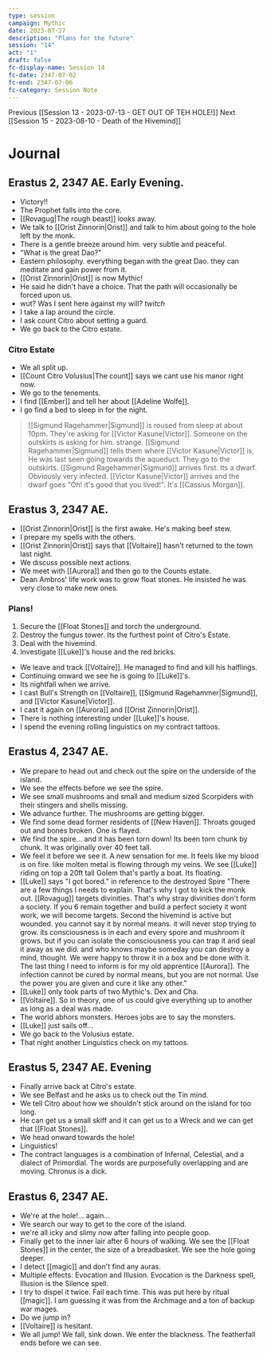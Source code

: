 ```yaml
---
type: session
campaign: Mythic
date: 2023-07-27
description: "Plans for the future"
session: "14"
act: "1"
draft: false
fc-display-name: Session 14
fc-date: 2347-07-02
fc-end: 2347-07-06
fc-category: Session Note
---
```

Previous [[Session 13 - 2023-07-13 - GET OUT OF TEH HOLE!]]
Next [[Session 15 - 2023-08-10 - Death of the Hivemind]]

# Journal
## Erastus 2, 2347 AE. Early Evening.
- Victory!!
- The Prophet falls into the core.
- [[Rovagug|The rough beast]] looks away.
- We talk to [[Orist Zinnorin|Orist]] and talk to him about going to the hole left by the monk.
- There is a gentle breeze around him. very subtle and peaceful.
- "What is the great Dao?"
- Eastern philosophy. everything began with the great Dao. they can meditate and gain power from it.
- [[Orist Zinnorin|Orist]] is now Mythic!
- He said he didn't have a choice. That the path will occasionally be forced upon us.
- wut? Was I sent here against my will? *twitch*
- I take a lap around the circle.
- I ask count Citro about setting a guard.
- We go back to the Citro estate.

### Citro Estate
- We all split up.
- [[Count Citro Volusius|The count]] says we cant use his manor right now.
- We go to the tenements. 
- I find [[Ember]] and tell her about [[Adeline Wolfe]]. 
- I go find a bed to sleep in for the night.

> [[Sigmund Ragehammer|Sigmund]] is roused from sleep at about 10pm. They're asking for [[Victor Kasune|Victor]]. Someone on the outskirts is asking for him. strange. [[Sigmund Ragehammer|Sigmund]] tells them where [[Victor Kasune|Victor]] is, He was last seen going towards the aqueduct. They go to the outskirts. [[Sigmund Ragehammer|Sigmund]] arrives first. Its a dwarf. Obviously very infected. [[Victor Kasune|Victor]] arrives and the dwarf goes "Oh! it's good that you lived!". It's [[Cassius Morgan]].

## Erastus 3, 2347 AE.
- [[Orist Zinnorin|Orist]] is the first awake. He's making beef stew.
- I prepare my spells with the others.
- [[Orist Zinnorin|Orist]] says that [[Voltaire]] hasn't returned to the town last night.
- We discuss possible next actions.
- We meet with [[Aurora]] and then go to the Counts estate.
- Dean Ambros' life work was to grow float stones. He insisted he was very close to make new ones.

### Plans!
1. Secure the [[Float Stones]] and torch the underground.
2. Destroy the fungus tower. Its the furthest point of Citro's Estate.
3. Deal with the hivemind.
4. Investigate [[Luke]]'s house and the red bricks.

- We leave and track [[Voltaire]]. He managed to find and kill his halflings.
- Continuing onward we see he is going to [[Luke]]'s. 
- Its nightfall when we arrive.
- I cast Bull's Strength on [[Voltaire]], [[Sigmund Ragehammer|Sigmund]], and [[Victor Kasune|Victor]].
- I cast it again on [[Aurora]] and [[Orist Zinnorin|Orist]]. 
- There is nothing interesting under [[Luke]]'s house.
- I spend the evening rolling linguistics on my contract tattoos.

## Erastus 4, 2347 AE.
- We prepare to head out and check out the spire on the underside of the island.
- We see the effects before we see the spire.
- We see small mushrooms and small and medium sized Scorpiders with their stingers and shells missing.
- We advance further. The mushrooms are getting bigger.
- We find some dead former residents of [[New Haven]]. Throats gouged out and bones broken. One is flayed.
- We find the spire... and it has been torn down! Its been torn chunk by chunk. It was originally over 40 feet tall.
- We feel it before we see it. A new sensation for me. It feels like my blood is on fire. like molten metal is flowing through my veins. We see [[Luke]] riding on top a 20ft tall Golem that's partly a boat. Its floating.
- [[Luke]] says "I got bored." in reference to the destroyed Spire "There are a few things I needs to explain. That's why I got to kick the monk out. [[Rovagug]] targets divinities. That's why stray divinities don't form a society. If you 6 remain together and build a perfect society it wont work, we will become targets. Second the hivemind is active but wounded. you cannot say it by normal means. it will never stop trying to grow. its consciousness is in each and every spore and mushroom it grows. but if you can isolate the consciousness you can trap it and seal it away as we did. and who knows maybe someday you can destroy a mind, thought. We were happy to throw it in a box and be done with it. The last thing I need to inform is for my old apprentice  [[Aurora]]. The infection cannot be cured by normal means, but you are not normal. Use the power you are given and cure it like any other."
- [[Luke]] only took parts of two Mythic's. Dex and Cha. 
- [[Voltaire]]. So in theory, one of us could give everything up to another as long as a deal was made.
- The world abhors monsters. Heroes jobs are to say the monsters.
- [[Luke]] just sails off...
- We go back to the Volusius estate.
- That night another Linguistics check on my tattoos.

## Erastus 5, 2347 AE. Evening
- Finally arrive back at Citro's estate.
- We see Belfast and he asks us to check out the Tin mind.
- We tell Citro about how we shouldn't stick around on the island for too long.
- He can get us a small skiff and it can get us to a Wreck and we can get that [[Float Stones]].
- We head onward towards the hole!
- Linguistics!
- The contract languages is a combination of Infernal, Celestial, and a dialect of Primordial. The words are purposefully overlapping and are moving. Chronus is a dick.

## Erastus 6, 2347 AE. 
- We're at the hole!... again...
- We search our way to get to the core of the island.
- we're all icky and slimy now after falling into people goop.
- Finally get to the inner lair after 6 hours of walking. We see the [[Float Stones]] in the center, the size of a breadbasket. We see the hole going deeper.
- I detect [[magic]] and don't find any auras.
- Multiple effects: Evocation and Illusion. Evocation is the Darkness spell, Illusion is the Silence spell.
- I try to dispel it twice. Fail each time. This was put here by ritual [[magic]]. I am guessing it was from the Archmage and a ton of backup war mages.
- Do we jump in?
- [[Voltaire]] is hesitant.
- We all jump! We fall, sink down. We enter the blackness. The featherfall ends before we can see. 


